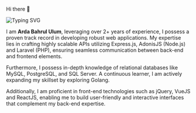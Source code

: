 Hi there 👋 

![Typing SVG](https://readme-typing-svg.demolab.com?font=Fira+Code&weight=100&size=15&duration=2500&pause=1000&color=FF8787&vCenter=true&width=435&lines=I'm+a+Web+Developer;I'm+a+Back+End+Developer;I'm+a+Software+Developer;)

I am <b>Arda Bahrul Ulum</b>, leveraging over 2+ years of experience, I possess a proven track record in developing robust web applications. My expertise lies in crafting highly scalable APIs utilizing Express.js, AdonisJS (Node.js) and Laravel (PHP), ensuring seamless communication between back-end and frontend elements.  

Furthermore, I possess in-depth knowledge of relational databases like MySQL, PostgreSQL, and SQL Server.  A continuous learner, I am actively expanding my skillset by exploring Golang.  

Additionally, I am proficient in front-end technologies such as jQuery, VueJS and ReactJS, enabling me to build user-friendly and interactive interfaces that complement my back-end expertise.
